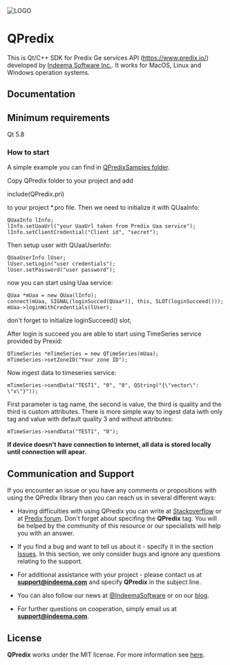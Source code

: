 ![LOGO](https://github.com/IndeemaSoftware/QPredix/blob/Assets/indeema_logo.jpg?raw=true)

# QPredix
This is Qt/C++ SDK for Predix Ge services API (https://www.predix.io/) developed by [Indeema Software Inc.](https://indeema.com/). It works for MacOS, Linux and Windows operation systems.

## Documentation
## Minimum requirements
Qt 5.8

### How to start
A simple example you can find in [QPredixSamples folder](https://github.com/IndeemaSoftware/QPredix/tree/master/QPredixSamples). 

Copy QPredix folder to your project and add 

  include(QPredix.pri) 

to your project *.pro file. Then we need to initialize it with QUaaInfo:

    QUaaInfo lInfo;
    lInfo.setUaaUrl("your UaaUrl taken from Predix Uaa service");
    lInfo.setClientCredential("Client id", "secret");

Then setup user with QUaaUserInfo:

    QUaaUserInfo lUser;
    lUser.setLogin("user credentials");
    lUser.setPassword("user password");
    
now you can start using Uaa service:

    QUaa *mUaa = new QUaa(lInfo);
    connect(mUaa, SIGNAL(loginSucced(QUaa*)), this, SLOT(loginSucceed()));
    mUaa->loginWithCredentials(lUser);

don't forget to initialize loginSucceed() slot;

After login is succeed you are able to start using TimeSeries service provided by Prexid:

    QTimeSeries *mTimeSeries = new QTimeSeries(mUaa);
    mTimeSeries->setZoneID("Your zone ID");
    
Now ingest data to timeseries service:
    
    mTimeSeries->sendData("TEST1", "0", "0", QString("{\"vector\": \"x\"}"));
    
First parameter is tag name, the second is value, the third is quality and the third is custom attributes.
There is more simple way to ingest data iwth only tag and value with default quality 3 and without attributes:

    mTimeSeries->sendData("TEST1", "0");

**If device doesn't have connection to internet, all data is stored locally until connection will apear.**

## Communication and Support
If you encounter an issue or you have any comments or propositions with using the QPredix library then you can reach us in several different ways:
- Having difficulties with using QPredix you can write at [Stackoverflow](https://stackoverflow.com/) or at [Predix forum](https://forum.predix.io/index.html). Don't forget about specifing the **QPredix** tag. You will be helped by the community of this resource or our specialists will help you with an answer.

- If you find a bug and want to tell us about it - specify it in the section [Issues](https://github.com/IndeemaSoftware/QPredix/issues).
In this section, we only consider bugs and ignore any questions relating to the support.

- For additional assistance with your project - please contact us at **support@indeema.com** and specify **QPredix** in the subject line.

- You can also follow our news at [@IndeemaSoftware](https://twitter.com/IndeemaSoftware) or on our [blog](https://indeema.com/blog).

- For further questions on cooperation, simply email us at **support@indeema.com**.

## License
**QPredix** works under the MIT license. For more information see [here](https://github.com/IndeemaSoftware/QPredix/blob/master/LICENSE).
